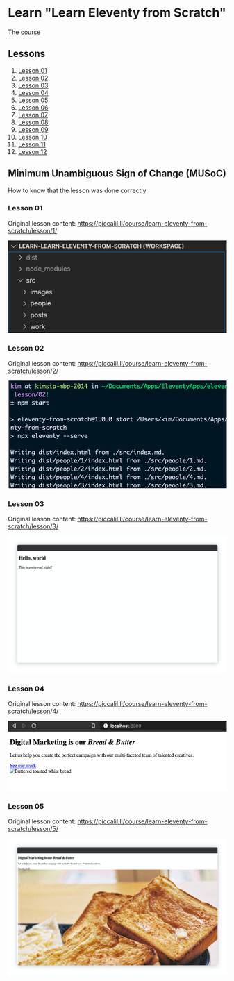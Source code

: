 # Learn "Learn Eleventy from Scratch"

The [course](https://piccalil.li/course/learn-eleventy-from-scratch/?campaign=YB0HOENA)

## Lessons

1. [Lesson 01](https://github.com/simkimsia/learn-learn-eleventy-from-scratch/tree/lesson/01)
2. [Lesson 02](https://github.com/simkimsia/learn-learn-eleventy-from-scratch/tree/lesson/02)
3. [Lesson 03](https://github.com/simkimsia/learn-learn-eleventy-from-scratch/tree/lesson/03)
4. [Lesson 04](https://github.com/simkimsia/learn-learn-eleventy-from-scratch/tree/lesson/04)
5. [Lesson 05](https://github.com/simkimsia/learn-learn-eleventy-from-scratch/tree/lesson/05)
6. [Lesson 06](https://github.com/simkimsia/learn-learn-eleventy-from-scratch/tree/lesson/06)
7. [Lesson 07]()
8. [Lesson 08]()
9. [Lesson 09]()
10. [Lesson 10]()
11. [Lesson 11]()
12. [Lesson 12]()


## Minimum Unambiguous Sign of Change (MUSoC)

How to know that the lesson was done correctly

### Lesson 01

Original lesson content: https://piccalil.li/course/learn-eleventy-from-scratch/lesson/1/

![image-20201010231721360](README.assets/lesson-01-musoc.png)

### Lesson 02

Original lesson content: https://piccalil.li/course/learn-eleventy-from-scratch/lesson/2/

![lesson-02-musoc](README.assets/lesson-02-musoc.png)


### Lesson 03

Original lesson content: https://piccalil.li/course/learn-eleventy-from-scratch/lesson/3/

![A browser with a page that has a title of “Hello, world” and a paragraph that says “This is pretty rad, right?”](README.assets/lesson-03-musoc.jpg)

### Lesson 04

Original lesson content: https://piccalil.li/course/learn-eleventy-from-scratch/lesson/4/

![image-20201010230919861](README.assets/lesson-04-musoc.png)

### Lesson 05

Original lesson content: https://piccalil.li/course/learn-eleventy-from-scratch/lesson/5/


![The same homepage with an image of toast that’s now successfully loaded](README.assets/lesson-05-musoc.jpg)

